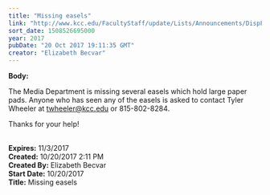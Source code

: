 ```yaml
---
title: "​Missing easels"
link: "http://www.kcc.edu/FacultyStaff/update/Lists/Announcements/DispForm.aspx?ID=2539"
sort_date: 1508526695000
year: 2017
pubDate: "20 Oct 2017 19:11:35 GMT"
creator: "Elizabeth Becvar"
---
```


<div><b>Body:</b> <div class="ExternalClass5D78B5A924DC485FA31F678623049094"><p>​The Media Department is missing several easels which hold large paper pads. Anyone who has seen any of the easels is asked to contact Tyler Wheeler at <a href="mailto:twheeler@kcc.edu">twheeler@kcc.edu</a> or <span class="baec5a81-e4d6-4674-97f3-e9220f0136c1" style="white-space:nowrap">815-802-8284<a title="Call: 815-802-8284" href="#" style="overflow:hidden;cursor:hand;border-top:medium none;height:16px;border-right:medium none;width:16px;vertical-align:middle;white-space:nowrap;right:0px;border-bottom:medium none;position:static !important;float:none;left:0px;margin:0px;border-left:medium none;display:inline;top:0px;bottom:0px"></a></span>.</p>
<p>Thanks for your help! <br /> <br /></p></div></div>
<div><b>Expires:</b> 11/3/2017</div>
<div><b>Created:</b> 10/20/2017 2:11 PM</div>
<div><b>Created By:</b> Elizabeth Becvar</div>
<div><b>Start Date:</b> 10/20/2017</div>
<div><b>Title:</b> ​Missing easels</div>
